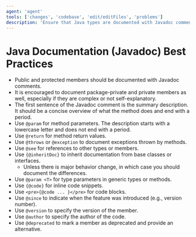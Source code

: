 ```yaml
---
agent: 'agent'
tools: ['changes', 'codebase', 'edit/editFiles', 'problems']
description: 'Ensure that Java types are documented with Javadoc comments and follow best practices for documentation.'
---
```


# Java Documentation (Javadoc) Best Practices

- Public and protected members should be documented with Javadoc comments.
- It is encouraged to document package-private and private members as well, especially if they are complex or not self-explanatory.
- The first sentence of the Javadoc comment is the summary description. It should be a concise overview of what the method does and end with a period.
- Use `@param` for method parameters. The description starts with a lowercase letter and does not end with a period.
- Use `@return` for method return values.
- Use `@throws` or `@exception` to document exceptions thrown by methods.
- Use `@see` for references to other types or members.
- Use `{@inheritDoc}` to inherit documentation from base classes or interfaces.
  - Unless there is major behavior change, in which case you should document the differences.
- Use `@param <T>` for type parameters in generic types or methods.
- Use `{@code}` for inline code snippets.
- Use `<pre>{@code ... }</pre>` for code blocks.
- Use `@since` to indicate when the feature was introduced (e.g., version number).
- Use `@version` to specify the version of the member.
- Use `@author` to specify the author of the code.
- Use `@deprecated` to mark a member as deprecated and provide an alternative.
